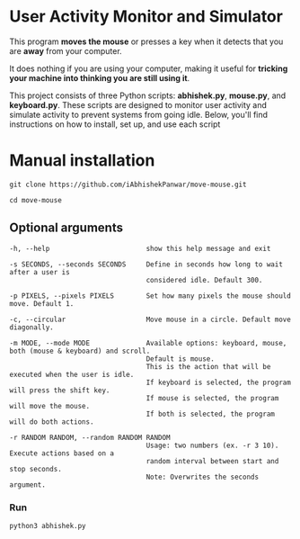 # User Activity Monitor and Simulator

This program **moves the mouse** or presses a key when it detects that you are **away** from your computer.

It does nothing if you are using your computer, making it useful for **tricking your machine into thinking you are still using it**.

This project consists of three Python scripts: **abhishek.py**, **mouse.py**, and **keyboard.py**. These scripts are designed to monitor user activity and simulate activity to prevent systems from going idle. Below, you'll find instructions on how to install, set up, and use each script

# Manual installation

```
git clone https://github.com/iAbhishekPanwar/move-mouse.git

cd move-mouse

```

## Optional arguments

```
-h, --help                        show this help message and exit

-s SECONDS, --seconds SECONDS     Define in seconds how long to wait after a user is
                                  considered idle. Default 300.

-p PIXELS, --pixels PIXELS        Set how many pixels the mouse should move. Default 1.

-c, --circular                    Move mouse in a circle. Default move diagonally.

-m MODE, --mode MODE              Available options: keyboard, mouse, both (mouse & keyboard) and scroll.
                                  Default is mouse.
                                  This is the action that will be executed when the user is idle.
                                  If keyboard is selected, the program will press the shift key.
                                  If mouse is selected, the program will move the mouse.
                                  If both is selected, the program will do both actions.

-r RANDOM RANDOM, --random RANDOM RANDOM
                                  Usage: two numbers (ex. -r 3 10). Execute actions based on a
                                  random interval between start and stop seconds.
                                  Note: Overwrites the seconds argument.

```

### Run

```
python3 abhishek.py
```

